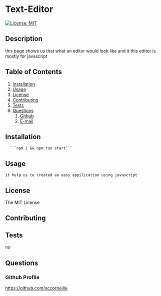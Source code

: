 # Text-Editor
[![License: MIT](https://img.shields.io/badge/License-MIT-yellow.svg)](https://opensource.org/licenses/MIT)

## Description
this page shows us that what an editor would look like and it this editor is mostly for javascript 

## Table of Contents

1. [Installation](#installation)
2. [Usage](#usage)
3. [License](#license)
4. [Contributing](#contributing)
5. [Tests](#tests)
6. [Questions](#questions)
    1. [Github](#github-profile)
    2. [E-mail](#e-mail-address)
    
## Installation
      ```npm i && npm run start```
    
## Usage
    it help us to created an easy appilication using javascript

## License

The MIT License
    
## Contributing
    
    
## Tests
    
no

## Questions
### Github Profile
https://github.com/sccorneille

